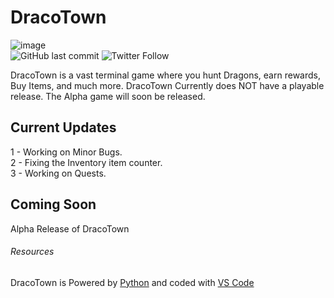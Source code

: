 # DracoTown
![image](https://user-images.githubusercontent.com/93094729/220181360-bd402c1f-2430-4097-a15e-8e347bfcd1eb.png)<br />
![GitHub last commit](https://img.shields.io/badge/Version-GitHub%20Prev-blue)
![Twitter Follow](https://img.shields.io/twitter/follow/mashido_3?style=flat-square)

DracoTown is a vast terminal game where you hunt Dragons, earn rewards, Buy Items, and much more. DracoTown Currently does NOT have a playable release. The Alpha game will soon be released.

## Current Updates

1 - Working on Minor Bugs.<br />
2 - Fixing the Inventory item counter.<br />
3 - Working on Quests.<br />

## Coming Soon

Alpha Release of DracoTown

###### Resources
DracoTown is Powered by [Python](https://www.python.org/) and coded with [VS Code](https://code.visualstudio.com/)
